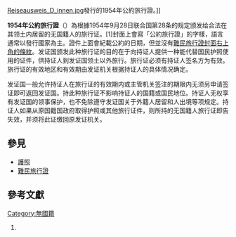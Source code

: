 [Reiseausweis_D_innen.jpg](https://zh.wikipedia.org/wiki/File:Reiseausweis_D_innen.jpg "fig:Reiseausweis_D_innen.jpg")發行的1954年公約旅行證。\]\]

**1954年公約旅行證**（）為根據1954年9月28日联合国第28条的规定颁发给合法在其领土内居留的无国籍人的旅行证。\[1\]封面上會寫「公約旅行證」的字樣，語言通常以發行國家為主。證件上面會紀載公約的日期，但並沒有[難民旅行證封面右上角的條紋](../Page/難民旅行證.md "wikilink")。发证国颁发此种旅行证的目的在于向持证人提供一种能代替国民护照使用的证件，供持证人到发证国领土以外旅行。旅行证必须有持证人签名方为有效。旅行证的有效地区和有效期由发证机关根据持证人的具体情况确定。

发证国一般允许持证人在旅行证的有效期内或主管机关签注的期限内无须另申请签证即可返回发证国。持此种旅行证不影响持证人的国籍或国民地位。持证人无权享有发证国的领事保护，也不免除遵守发证国关于外籍人居留和人出境等项规定。持证人如果从原国籍国政府取得护照或其他旅行证件，则所持的无国籍人旅行证即告失效，并须将此证缴回原发证机关。

## 參見

  - [護照](../Page/護照.md "wikilink")
  - [難民旅行證](../Page/難民旅行證.md "wikilink")

## 參考文獻

<references/>

[Category:無國籍](https://zh.wikipedia.org/wiki/Category:無國籍 "wikilink")

1.